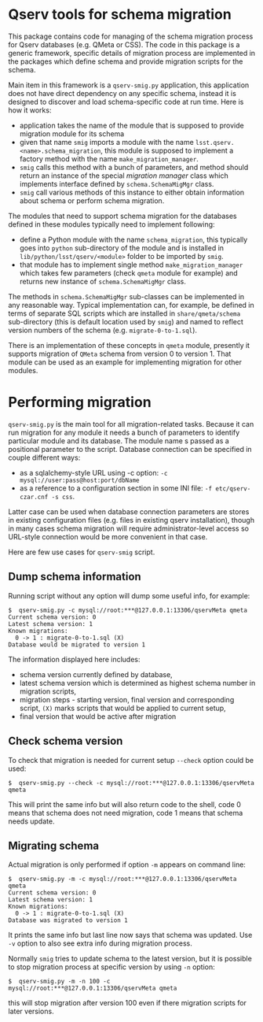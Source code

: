 Qserv tools for schema migration
================================

This package contains code for managing of the schema migration process
for Qserv databases (e.g. QMeta or CSS). The code in this package is a
generic framework, specific details of migration process are implemented
in the packages which define schema and provide migration scripts for the
schema.

Main item in this framework is a `qserv-smig.py` application, this
application does not have direct dependency on any specific schema, instead
it is designed to discover and load schema-specific code at run time. Here
is how it works:
- application takes the name of the module that is supposed to provide
  migration module for its schema
- given that name `smig` imports a module with the name
  `lsst.qserv.<name>.schema_migration`, this module is supposed to
  implement a factory method with the name `make_migration_manager`.
- `smig` calls this method with a bunch of parameters, and method should
  return an instance of the special _migration manager_ class which
  implements interface defined by `schema.SchemaMigMgr` class.
- `smig` call various methods of this instance to either obtain
  information about schema or perform schema migration.

The modules that need to support schema migration for the databases defined
in these modules typically need to implement following:
- define a Python module with the name `schema_migration`, this typically
  goes into `python` sub-directory of the module and is installed in
  `lib/python/lsst/qserv/<module>` folder to be imported by `smig`.
- that module has to implement single method `make_migration_manager`
  which takes few parameters (check `qmeta` module for example) and returns
  new instance of `schema.SchemaMigMgr` class.

The methods in `schema.SchemaMigMgr` sub-classes can be implemented in
any reasonable way. Typical implementation can, for example, be defined in
terms of separate SQL scripts which are installed in `share/qmeta/schema`
sub-directory (this is default location used by `smig`) and named to
reflect version numbers of the schema (e.g. `migrate-0-to-1.sql`).

There is an implementation of these concepts in `qmeta` module, presently
it supports migration of `QMeta` schema from version 0 to version 1. That
module can be used as an example for implementing migration for other modules.

Performing migration
====================

`qserv-smig.py` is the main tool for all migration-related tasks. Because
it can run migration for any module it needs a bunch of parameters to
identify particular module and its database. The module name s passed as a
positional parameter to the script. Database connection can be specified in
couple different ways:
- as a sqlalchemy-style URL using -c option: `-c mysql://user:pass@host:port/dbName`
- as a reference to a configuration section in some INI file:
  `-f etc/qserv-czar.cnf -s css`.

Latter case can be used when database connection parameters are stores in
existing configuration files (e.g. files in existing qserv installation),
though in many cases schema migration will require administrator-level
access so URL-style connection would be more convenient in that case.

Here are few use cases for `qserv-smig` script.

Dump schema information
-----------------------

Running script without any option will dump some useful info, for example:

    $  qserv-smig.py -c mysql://root:***@127.0.0.1:13306/qservMeta qmeta
    Current schema version: 0
    Latest schema version: 1
    Known migrations:
      0 -> 1 : migrate-0-to-1.sql (X)
    Database would be migrated to version 1

The information displayed here includes:
- schema version currently defined by database,
- latest schema version which is determined as highest schema number in
  migration scripts,
- migration steps - starting version, final version and corresponding script,
  `(X)` marks scripts that would be applied to current setup,
- final version that would be active after migration

Check schema version
--------------------

To check that migration is needed for current setup `--check` option
could be used:

    $  qserv-smig.py --check -c mysql://root:***@127.0.0.1:13306/qservMeta qmeta

This will print the same info but will also return code to the shell,
code 0 means that schema does not need migration, code 1 means that schema
needs update.

Migrating schema
----------------

Actual migration is only performed if option `-m` appears on command line:

    $  qserv-smig.py -m -c mysql://root:***@127.0.0.1:13306/qservMeta qmeta
    Current schema version: 0
    Latest schema version: 1
    Known migrations:
      0 -> 1 : migrate-0-to-1.sql (X)
    Database was migrated to version 1

It prints the same info but last line now says that schema was updated. Use
`-v` option to also see extra info during migration process.

Normally `smig` tries to update schema to the latest version, but it is
possible to stop migration process at specific version by using `-n` option:

    $  qserv-smig.py -m -n 100 -c mysql://root:***@127.0.0.1:13306/qservMeta qmeta

this will stop migration after version 100 even if there migration scripts
for later versions.

